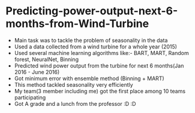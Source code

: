 # Predicting-power-output-next-6-months-from-Wind-Turbine

* Main task was to tackle the problem of seasonality in the data
* Used a data collected from a wind turbine for a whole year (2015)
* Used several machine learning algorithms like:- BART, MART, Random forest, NeuralNet, Binning
* Predicted wind power output from the turbine for next 6 months(Jan 2016 - June 2016)
* Got minimum error with ensemble method (Binning + MART)
* This method tackled seasonality very efficiently
* My team(3 member including me) got the first place among 10 teams participating
* Got A grade and a lunch from the professor :D :D

